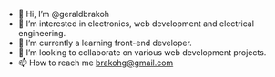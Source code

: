 - 👋 Hi, I’m @geraldbrakoh
- 👀 I’m interested in electronics, web development and electrical engineering.
- 🌱 I’m currently a learning front-end developer.
- 💞️ I’m looking to collaborate on various web development projects.
- 📫 How to reach me brakohg@gmail.com

<!---
geraldbrakoh/geraldbrakoh is a ✨ special ✨ repository because its `README.md` (this file) appears on your GitHub profile.
You can click the Preview link to take a look at your changes.
--->
